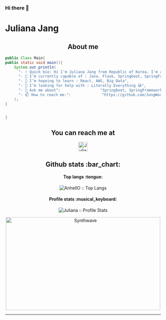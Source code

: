 ### Hi there 👋

# Juliana Jang

<h2 align="center">About me</h2>

```java
public Class Main{
public static void main(){
	System.out.println(
      "- ⚡ Quick bio: Hi I'm Juliana Jang from Republic of Korea. I'm a  Full stack Web developer"
      "- 🌱 I’m currently capable of : Java, Flask, Springboot, SpringFramework, Javascript, Oracle SQL, MySql",
      "- 👯 I’m hopeing to learn : React, AWS, Big Data",
      "- 🤔 I’m looking for help with : Literally Everything 😅",
      "- 💬 Ask me about":                  "Springboot, SpringFramework, Java, Oracle SQL, MySql, Html.. ",
      "- 📫 How to reach me:":              "https://github.com/JungWooJang0324",
    );
}


}
```

<h2 align="center">You can reach me at </h2>

<p align="center">  
  <a href="https://www.instagram.com/ma.lune0324/">
    <img src="https://user-images.githubusercontent.com/93374409/145535554-99aa3b30-4d5e-4b59-a8a7-72f52f938424.png" alt="Juliana instagram" height="30" width="30">
  </a>
</p>


<h2 align="center">Github stats :bar_chart:</h2>


<h4 align="center">Top langs :tongue:</h4>

<p align="center"><img src="https://github-readme-stats.vercel.app/api/top-langs/?username=JungWooJang0324&langs_count=10&theme=tokyonight&layout=compact" alt="AnhellO :: Top Langs" /></p>

<h4 align="center">Profile stats :musical_keyboard:</h4>

<p align="center"><img src="https://github-readme-stats.vercel.app/api?username=JungWooJang0324&show_icons=true&theme=synthwave" alt="Juliana :: Profile Stats" /></p>

<p align="center"><img src="https://thumbs.gfycat.com/GoodnaturedFondGaur-size_restricted.gif" alt="Synthwave" height="300" width="500"></p>

----

